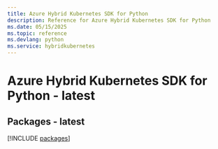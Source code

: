 ```yaml
---
title: Azure Hybrid Kubernetes SDK for Python
description: Reference for Azure Hybrid Kubernetes SDK for Python
ms.date: 05/15/2025
ms.topic: reference
ms.devlang: python
ms.service: hybridkubernetes
---
```

# Azure Hybrid Kubernetes SDK for Python - latest
## Packages - latest
[!INCLUDE [packages](hybrid-kubernetes-index.md)]
